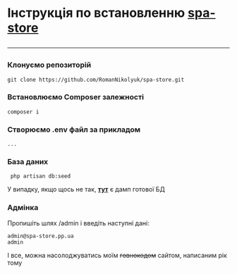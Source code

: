 # Інструкція по встановленню [spa-store](https://spa-store.pp.ua/) <hr>



### Клонуємо репозиторій

    git clone https://github.com/RomanNikolyuk/spa-store.git

### Встановлюємо Composer залежності
    
    composer i

### Створюємо .env файл за прикладом 
    ...

### База даних

     php artisan db:seed

У випадку, якщо щось не так, **[тут](https://mega.nz/file/3Dx11agT#2xi6kcdOB_3omEQqKt9Fy5vRjiGQMWXPsn6YclBmO28)** є дамп готової БД

### Адмінка
Пропишіть шлях /admin і введіть наступні дані:
    
    admin@spa-store.pp.ua
    admin
 

І все, можна насолоджуватись моїм ~~говнокодом~~ сайтом, написаним рік тому



